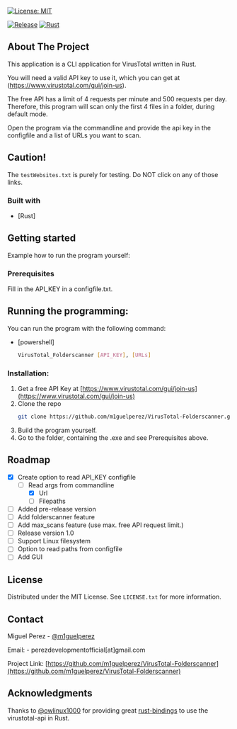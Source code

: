 [![License: MIT](https://img.shields.io/badge/License-MIT-yellow.svg)](https://opensource.org/licenses/MIT)
<!--[![Check and Lint](https://github.com/m1guelperez/virustotal-CLI/actions/workflows/check-and-lint.yaml/badge.svg)](https://github.com/m1guelperez/virustotal-CLI/actions/workflows/check-and-lint.yaml)-->
<!--[![Tests](https://github.com/m1guelperez/virustotal-CLI/actions/workflows/test.yaml/badge.svg)](https://github.com/m1guelperez/virustotal-CLI/actions/workflows/test.yaml)-->
[![Release](https://github.com/m1guelperez/virustotal-CLI/actions/workflows/release-packaging.yaml/badge.svg)](https://github.com/m1guelperez/virustotal-CLI/actions/workflows/release-packaging.yaml)
[![Rust](https://github.com/m1guelperez/virustotal-CLI/actions/workflows/rust.yml/badge.svg)](https://github.com/m1guelperez/virustotal-CLI/actions/workflows/rust.yml)

## About The Project
This application is a CLI application for VirusTotal written in Rust.

You will need a valid API key to use it, which you can get at (https://www.virustotal.com/gui/join-us).

The free API has a limit of 4 requests per minute and 500 requests per day.
Therefore, this program will scan only the first 4 files in a folder, during default mode. 

Open the program via the commandline and provide the api key in the configfile and a list of URLs you want to scan.

## Caution!
The `testWebsites.txt` is purely for testing. Do NOT click on any of those links. 

### Built with
* [Rust]

## Getting started
Example how to run the program yourself:

### Prerequisites
Fill in the API_KEY in a configfile.txt.

## Running the programming:
You can run the program with the following command:

* [powershell]
    ````sh
    VirusTotal_Folderscanner [API_KEY], [URLs]

### Installation:

1. Get a free API Key at [https://www.virustotal.com/gui/join-us](https://www.virustotal.com/gui/join-us)
2. Clone the repo 
    ````sh
   git clone https://github.com/m1guelperez/VirusTotal-Folderscanner.git
3. Build the program yourself.
4. Go to the folder, containing the .exe and see Prerequisites above.

## Roadmap

- [x] Create option to read API_KEY configfile
  - [ ] Read args from commandline
    - [x] Url
    - [ ] Filepaths
- [ ] Added pre-release version
- [ ] Add folderscanner feature
- [ ] Add max_scans feature (use max. free API request limit.)
- [ ] Release version 1.0
- [ ] Support Linux filesystem
- [ ] Option to read paths from configfile
- [ ] Add GUI

## License

Distributed under the MIT License. See `LICENSE.txt` for more information.

## Contact

Miguel Perez - [@m1guelperez](https://twitter.com/m1guelperez) 

Email: - perezdevelopmentofficial[at]gmail.com

Project Link: [https://github.com/m1guelperez/VirusTotal-Folderscanner](https://github.com/m1guelperez/VirusTotal-Folderscanner)

## Acknowledgments

Thanks to [@owlinux1000](https://github.com/owlinux1000) for providing great [rust-bindings](https://github.com/owlinux1000/virustotal.rs) 
to use the virustotal-api in Rust.